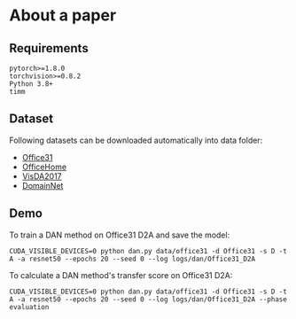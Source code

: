 About a paper
============================================================================

## Requirements
```
pytorch>=1.8.0
torchvision>=0.8.2
Python 3.8+
timm
```
## Dataset

Following datasets can be downloaded automatically into data folder:

- [Office31](https://www.cc.gatech.edu/~judy/domainadapt/)
- [OfficeHome](https://www.hemanthdv.org/officeHomeDataset.html)
- [VisDA2017](http://ai.bu.edu/visda-2017/)
- [DomainNet](http://ai.bu.edu/M3SDA/)

## Demo

To train a DAN method on Office31 D2A and save the model:
```
CUDA_VISIBLE_DEVICES=0 python dan.py data/office31 -d Office31 -s D -t A -a resnet50 --epochs 20 --seed 0 --log logs/dan/Office31_D2A
```
To calculate a DAN method's transfer score on Office31 D2A:
```
CUDA_VISIBLE_DEVICES=0 python dan.py data/office31 -d Office31 -s D -t A -a resnet50 --epochs 20 --seed 0 --log logs/dan/Office31_D2A --phase evaluation
```
